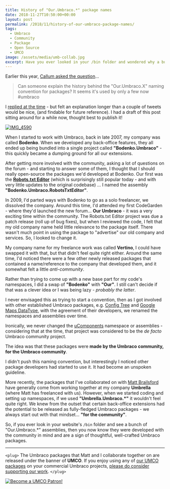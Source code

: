 ```yaml
---
title: History of "Our.Umbraco.*" package names
date: 2018-11-27T10:50:00+00:00
layout: post
permalink: /2018/11/history-of-our-umbraco-package-names/
tags:
  - Umbraco
  - Community
  - Package
  - Open Source
  - UMCO
image: /assets/media/umb-collab.jpg
excerpt: Have you ever looked in your /bin folder and wondered why a bunch of Umbraco package assemblies are prefixed with "Our.Umbraco."? Let's find out about the history of that naming convention!
---
```


Earlier this year, [Callum asked the question](https://twitter.com/callumbwhyte/status/820641163334053889)&hellip;

> Can someone explain the history behind the "Our.Umbraco.X" naming convention for packages? It seems it's used by only a few now #umbraco

I [replied at the time](https://twitter.com/leekelleher/status/820727834536767488) - but felt an explanation longer than a couple of tweets would be nice, (and findable for future reference). I had a draft of this post sitting around for a while now, thought best to publish it!

<a href="https://www.flickr.com/photos/rikhelsen/6269167834/in/album-72157627950157764/" title="Umbraco community hacking"><img src="/assets/media/umb-collab.jpg" alt="IMG_4590"></a>

When I started to work with Umbraco, back in late 2007, my company was called **Bodenko**. When we developed any back-office features, they all ended up being bundled into a single project called **"Bodenko.Umbraco"** - this quickly became a dumping ground for all our extensions.

After getting more involved with the community, asking a lot of questions on the forum - and starting to answer some of them, I thought that I should really open-source the packages we'd developed at Bodenko. Our first was the [**Robots.txt Editor**](https://our.umbraco.com/packages/developer-tools/robotstxt-editor/) (which is surprisingly still popular today - and with very little updates to the original codebase) &hellip; I named the assembly **"Bodenko.Umbraco.RobotsTxtEditor"**.

In 2009, I'd parted ways with Bodenko to go as a solo freelancer, we dissolved the company. Around this time, I'd attended my first CodeGarden - where they'd launched the new forum&hellip; **Our Umbraco** - it was a very exciting time within the community. The Robots.txt Editor project was due a patch release (roll up of bug fixes), but when I reviewed the code, I felt that my old company name held little relevance to the package itself. There wasn't much point in using the package to "advertise" our old company and services. So, I looked to change it.

My company name for my freelance work was called **Vertino**, I could have swapped it with that, but that didn't feel quite right either. Around the same time, I'd noticed there were a few other newly released packages that contained a name/reference to the company that developed them, and it somewhat felt a little _anti-community_.

Rather than trying to come up with a new base part for my code's namespaces, I did a swap of **"Bodenko"** with **"Our"**. I still can't decide if that was a clever idea or I was being lazy - _probably the latter_.

I never envisaged this as trying to start a convention, then as I got involved with other established Umbraco packages, e.g. [Config Tree](https://our.umbraco.com/packages/developer-tools/config-tree/) and [Google Maps DataType](https://our.umbraco.com/packages/backoffice-extensions/google-maps-datatype/), with the agreement of their developers, we renamed the namespaces and assemblies over time.

Ironically, we never changed the [uComponents](https://our.umbraco.com/packages/backoffice-extensions/ucomponents/) namespace or assemblies - considering that at the time, that project was considered to be the _de facto_ Umbraco community project.

The idea was that these packages were **made by the Umbraco community, for the Umbraco community**.

I didn't push this naming convention, but interestingly I noticed other package developers had started to use it. It had become an unspoken guideline.

More recently, the packages that I've collaborated on with [Matt Brailsford](https://twitter.com/mattbrailsford) have generally come from working together at my company **Umbrella** (where Matt has freelanced with us). However, when we started coding and setting up namespaces, if we used **"Umbrella.Umbraco.*"** it wouldn't feel quite right. We knew from the outset that certain back-office extensions had the potential to be released as fully-fledged Umbraco packages - we always start out with that mindset&hellip; **"for the community"**.

So, if you ever look in your website's `/bin` folder and see a bunch of "Our.Umbraco.*" assemblies, then you now know they were developed with the community in mind and are a sign of thoughtful, well-crafted Umbraco packages.

---

`<plug>` The Umbraco packages that Matt and I collaborate together on are released under the banner of **UMCO**. If you enjoy using any of [our UMCO packages](https://github.com/umco) on your commercial Umbraco projects, [please do consider supporting our work](https://www.patreon.com/bePatron?u=4312563). `</plug>`

<a href="https://www.patreon.com/bePatron?u=4312563"><img src="/assets/media/umco_patreon.png" alt="Become a UMCO Patron!" /></a>